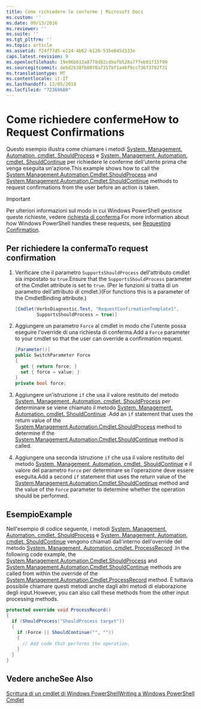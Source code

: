 ```yaml
---
title: Come richiedere le conferme | Microsoft Docs
ms.custom: ''
ms.date: 09/13/2016
ms.reviewer: ''
ms.suite: ''
ms.tgt_pltfrm: ''
ms.topic: article
ms.assetid: f24f77d5-e224-4b62-b128-535e045d333e
caps.latest.revision: 9
ms.openlocfilehash: 19e96b612a8778d82cdbafb528a7ffeb01f15f99
ms.sourcegitcommit: debd2b38fb8070a7357bf1a4bf9cc736f3702f31
ms.translationtype: MT
ms.contentlocale: it-IT
ms.lasthandoff: 12/05/2019
ms.locfileid: "72369680"
---
```

# <a name="how-to-request-confirmations"></a><span data-ttu-id="dd377-102">Come richiedere conferme</span><span class="sxs-lookup"><span data-stu-id="dd377-102">How to Request Confirmations</span></span>

<span data-ttu-id="dd377-103">Questo esempio illustra come chiamare i metodi [System. Management. Automation. cmdlet. ShouldProcess](/dotnet/api/System.Management.Automation.Cmdlet.ShouldProcess) e [System. Management. Automation. cmdlet. ShouldContinue](/dotnet/api/System.Management.Automation.Cmdlet.ShouldContinue) per richiedere le conferme dell'utente prima che venga eseguita un'azione.</span><span class="sxs-lookup"><span data-stu-id="dd377-103">This example shows how to call the [System.Management.Automation.Cmdlet.ShouldProcess](/dotnet/api/System.Management.Automation.Cmdlet.ShouldProcess) and [System.Management.Automation.Cmdlet.ShouldContinue](/dotnet/api/System.Management.Automation.Cmdlet.ShouldContinue) methods to request confirmations from the user before an action is taken.</span></span>

> [!IMPORTANT]
> <span data-ttu-id="dd377-104">Per ulteriori informazioni sul modo in cui Windows PowerShell gestisce queste richieste, vedere [richiesta di conferma](./requesting-confirmation-from-cmdlets.md).</span><span class="sxs-lookup"><span data-stu-id="dd377-104">For more information about how Windows PowerShell handles these requests, see [Requesting Confirmation](./requesting-confirmation-from-cmdlets.md).</span></span>

## <a name="to-request-confirmation"></a><span data-ttu-id="dd377-105">Per richiedere la conferma</span><span class="sxs-lookup"><span data-stu-id="dd377-105">To request confirmation</span></span>

1. <span data-ttu-id="dd377-106">Verificare che il parametro `SupportsShouldProcess` dell'attributo cmdlet sia impostato su `true`.</span><span class="sxs-lookup"><span data-stu-id="dd377-106">Ensure that the `SupportsShouldProcess` parameter of the Cmdlet attribute is set to `true`.</span></span> <span data-ttu-id="dd377-107">(Per le funzioni si tratta di un parametro dell'attributo di cmdlet.)</span><span class="sxs-lookup"><span data-stu-id="dd377-107">(For functions this is a parameter of the CmdletBinding attribute.)</span></span>

    ```csharp
    [Cmdlet(VerbsDiagnostic.Test, "RequestConfirmationTemplate1",
            SupportsShouldProcess = true)]
    ```

2. <span data-ttu-id="dd377-108">Aggiungere un parametro `Force` al cmdlet in modo che l'utente possa eseguire l'override di una richiesta di conferma.</span><span class="sxs-lookup"><span data-stu-id="dd377-108">Add a `Force` parameter to your cmdlet so that the user can override a confirmation request.</span></span>

    ```csharp
    [Parameter()]
    public SwitchParameter Force
    {
      get { return force; }
      set { force = value; }
    }
    private bool force;
    ```

3. <span data-ttu-id="dd377-109">Aggiungere un'istruzione `if` che usa il valore restituito del metodo [System. Management. Automation. cmdlet. ShouldProcess](/dotnet/api/System.Management.Automation.Cmdlet.ShouldProcess) per determinare se viene chiamato il metodo [System. Management. Automation. cmdlet. ShouldContinue](/dotnet/api/System.Management.Automation.Cmdlet.ShouldContinue) .</span><span class="sxs-lookup"><span data-stu-id="dd377-109">Add an `if` statement that uses the return value of the [System.Management.Automation.Cmdlet.ShouldProcess](/dotnet/api/System.Management.Automation.Cmdlet.ShouldProcess) method to determine if the [System.Management.Automation.Cmdlet.ShouldContinue](/dotnet/api/System.Management.Automation.Cmdlet.ShouldContinue) method is called.</span></span>

4. <span data-ttu-id="dd377-110">Aggiungere una seconda istruzione `if` che usa il valore restituito del metodo [System. Management. Automation. cmdlet. ShouldContinue](/dotnet/api/System.Management.Automation.Cmdlet.ShouldContinue) e il valore del parametro `Force` per determinare se l'operazione deve essere eseguita.</span><span class="sxs-lookup"><span data-stu-id="dd377-110">Add a second `if` statement that uses the return value of the [System.Management.Automation.Cmdlet.ShouldContinue](/dotnet/api/System.Management.Automation.Cmdlet.ShouldContinue) method and the value of the `Force` parameter to determine whether the operation should be performed.</span></span>

## <a name="example"></a><span data-ttu-id="dd377-111">Esempio</span><span class="sxs-lookup"><span data-stu-id="dd377-111">Example</span></span>

<span data-ttu-id="dd377-112">Nell'esempio di codice seguente, i metodi [System. Management. Automation. cmdlet. ShouldProcess](/dotnet/api/System.Management.Automation.Cmdlet.ShouldProcess) e [System. Management. Automation. cmdlet. ShouldContinue](/dotnet/api/System.Management.Automation.Cmdlet.ShouldContinue) vengono chiamati dall'interno dell'override del metodo [System. Management. Automation. cmdlet. ProcessRecord](/dotnet/api/System.Management.Automation.Cmdlet.ProcessRecord) .</span><span class="sxs-lookup"><span data-stu-id="dd377-112">In the following code example, the [System.Management.Automation.Cmdlet.ShouldProcess](/dotnet/api/System.Management.Automation.Cmdlet.ShouldProcess) and [System.Management.Automation.Cmdlet.ShouldContinue](/dotnet/api/System.Management.Automation.Cmdlet.ShouldContinue) methods are called from within the override of the [System.Management.Automation.Cmdlet.ProcessRecord](/dotnet/api/System.Management.Automation.Cmdlet.ProcessRecord) method.</span></span> <span data-ttu-id="dd377-113">È tuttavia possibile chiamare questi metodi anche dagli altri metodi di elaborazione degli input.</span><span class="sxs-lookup"><span data-stu-id="dd377-113">However, you can also call these methods from the other input processing methods.</span></span>

```csharp
protected override void ProcessRecord()
{
  if (ShouldProcess("ShouldProcess target"))
  {
    if (Force || ShouldContinue("", ""))
    {
      // Add code that performs the operation.
    }
  }
}
```

## <a name="see-also"></a><span data-ttu-id="dd377-114">Vedere anche</span><span class="sxs-lookup"><span data-stu-id="dd377-114">See Also</span></span>

[<span data-ttu-id="dd377-115">Scrittura di un cmdlet di Windows PowerShell</span><span class="sxs-lookup"><span data-stu-id="dd377-115">Writing a Windows PowerShell Cmdlet</span></span>](./writing-a-windows-powershell-cmdlet.md)
